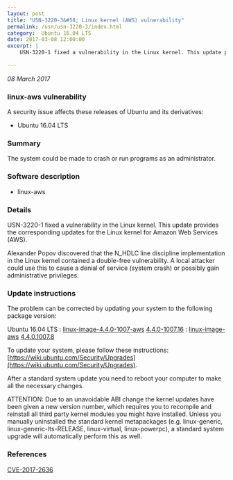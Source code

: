 ```yaml
---
layout: post
title: "USN-3220-3&#58; Linux kernel (AWS) vulnerability"
permalink: /usn/usn-3220-3/index.html
category:  Ubuntu 16.04 LTS
date: 2017-03-08 12:00:00
excerpt: |
    USN-3220-1 fixed a vulnerability in the Linux kernel. This update provides the corresponding updates for the Linux kernel for Amazon Web Services (AWS).
    
--- 
```

 
 

*08 March 2017*

### linux-aws vulnerability

A security issue affects these releases of Ubuntu and its derivatives:

* Ubuntu 16.04 LTS

### Summary

The system could be made to crash or run programs as an administrator. 

### Software description

* linux-aws 

### Details

USN-3220-1 fixed a vulnerability in the Linux kernel. This update provides the corresponding updates for the Linux kernel for Amazon Web Services (AWS).

Alexander Popov discovered that the N_HDLC line discipline implementation in the Linux kernel contained a double-free vulnerability. A local attacker could use this to cause a denial of service (system crash) or possibly gain administrative privileges. 

### Update instructions

The problem can be corrected by updating your system to the following package version:

Ubuntu 16.04 LTS
 : [linux-image-4.4.0-1007-aws](https://launchpad.net/ubuntu/+source/linux-aws) <span> [4.4.0-1007.16](https://launchpad.net/ubuntu/+source/linux-aws/4.4.0-1007.16) </span> 
 : [linux-image-aws](https://launchpad.net/ubuntu/+source/linux-aws) <span> [4.4.0.1007.8](https://launchpad.net/ubuntu/+source/linux-aws/4.4.0-1007.16) </span> 

To update your system, please follow these instructions: [https://wiki.ubuntu.com/Security/Upgrades](https://wiki.ubuntu.com/Security/Upgrades).

After a standard system update you need to reboot your computer to make all the necessary changes.

ATTENTION: Due to an unavoidable ABI change the kernel updates have been given a new version number, which requires you to recompile and reinstall all third party kernel modules you might have installed. Unless you manually uninstalled the standard kernel metapackages (e.g. linux-generic, linux-generic-lts-RELEASE, linux-virtual, linux-powerpc), a standard system upgrade will automatically perform this as well. 

### References

 
 [CVE-2017-2636](http://people.ubuntu.com/~ubuntu-security/cve/CVE-2017-2636)
 

